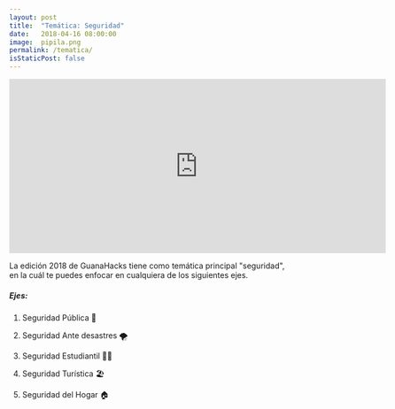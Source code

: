 ```yaml
---
layout: post
title:  "Temática: Seguridad"
date:   2018-04-16 08:00:00
image:  pipila.png
permalink: /tematica/
isStaticPost: false
---
```

<iframe width="680" height="315" src="https://www.youtube.com/embed/7_0uknBC3lw?rel=0" frameborder="0" allow="autoplay; encrypted-media" allowfullscreen></iframe>

La edición 2018 de GuanaHacks tiene como temática principal "seguridad", en la cuál te puedes enfocar en cualquiera de los siguientes ejes.

##### Ejes:

1. Seguridad Pública 👮‍

2. Seguridad Ante desastres 🌪

3. Seguridad Estudiantil 👨‍🎓

4. Seguridad Turística 🏖

5. Seguridad del Hogar 🏠
